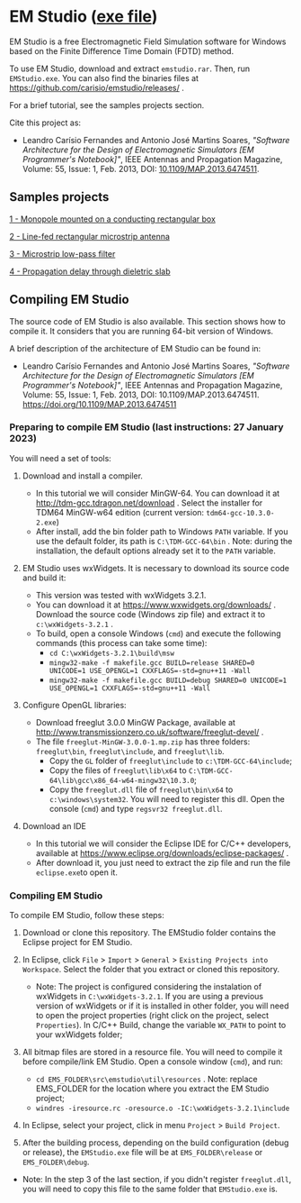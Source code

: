 # EM Studio ([exe file](https://github.com/carisio/emstudio/releases/))
EM Studio is a free Electromagnetic Field Simulation software for Windows based on the Finite Difference Time Domain (FDTD) method.

To use EM Studio, download and extract `emstudio.rar`. Then, run `EMStudio.exe`. You can also find the binaries files at https://github.com/carisio/emstudio/releases/ .

For a brief tutorial, see the samples projects section.

Cite this project as:
- Leandro Carísio Fernandes and Antonio José Martins Soares, *"Software Architecture for the Design of Electromagnetic Simulators [EM Programmer's Notebook]"*, IEEE Antennas and Propagation Magazine, Volume: 55, Issue: 1, Feb. 2013, DOI: [10.1109/MAP.2013.6474511][1].

## Samples projects

[1 - Monopole mounted on a conducting rectangular box](samples/monopole_mounted_on_a_conducting_box/README_monopole_mounted_on_a_conducting_box.md)

[2 - Line-fed rectangular microstrip antenna](samples/line_fed_rectangular_microstrip_antenna/README_line_fed_rectangular_microstrip_antenna.md)

[3 - Microstrip low-pass filter](samples/microstrip_low_pass_filter/README_microstrip_low_pass_filter.md)

[4 - Propagation delay through dieletric slab](samples/propagation_delay_through_dieletric_slab/README_propagation_delay_through_dieletric_slab.md)

## Compiling EM Studio
The source code of EM Studio is also available. This section shows how to compile it. It considers that you are running 64-bit version of Windows.

A brief description of the architecture of EM Studio can be found in:
- Leandro Carísio Fernandes and Antonio José Martins Soares, *"Software Architecture for the Design of Electromagnetic Simulators [EM Programmer's Notebook]"*, IEEE Antennas and Propagation Magazine, Volume: 55, Issue: 1, Feb. 2013, DOI: 10.1109/MAP.2013.6474511. https://doi.org/10.1109/MAP.2013.6474511

### Preparing to compile EM Studio (last instructions: 27 January 2023)
You will need a set of tools:

1. Download and install a compiler.
	- In this tutorial we will consider MinGW-64. You can download it at http://tdm-gcc.tdragon.net/download . Select the installer for TDM64 MinGW-w64 edition (current version: `tdm64-gcc-10.3.0-2.exe`)
	- After install, add the bin folder path to Windows `PATH` variable. If you use the default folder, its path is `C:\TDM-GCC-64\bin` . Note: during the installation, the default options already set it to the `PATH` variable.

2. EM Studio uses wxWidgets. It is necessary to download its source code and build it:
	- This version was tested with wxWidgets 3.2.1.
	- You can download it at https://www.wxwidgets.org/downloads/ . Download the source code (Windows zip file) and extract it to `c:\wxWidgets-3.2.1` .
	- To build, open a console Windows (`cmd`) and execute the following commands (this process can take some time):
		- `cd C:\wxWidgets-3.2.1\build\msw`
		- `mingw32-make -f makefile.gcc BUILD=release SHARED=0 UNICODE=1 USE_OPENGL=1 CXXFLAGS=-std=gnu++11 -Wall`
		- `mingw32-make -f makefile.gcc BUILD=debug SHARED=0 UNICODE=1 USE_OPENGL=1 CXXFLAGS=-std=gnu++11 -Wall`

3. Configure OpenGL libraries:
	- Download freeglut 3.0.0 MinGW Package, available at http://www.transmissionzero.co.uk/software/freeglut-devel/ .
	- The file `freeglut-MinGW-3.0.0-1.mp.zip` has three folders: `freeglut\bin`, `freeglut\include`, and `freeglut\lib`.
		- Copy the `GL` folder of `freeglut\include` to `c:\TDM-GCC-64\include`;
		- Copy the files of `freeglut\lib\x64` to `C:\TDM-GCC-64\lib\gcc\x86_64-w64-mingw32\10.3.0`;
		- Copy the `freeglut.dll` file of `freeglut\bin\x64` to `c:\windows\system32`.
			You will need to register this dll. Open the console (`cmd`) and type `regsvr32 freeglut.dll`.

4. Download an IDE
	- In this tutorial we will consider the Eclipse IDE for C/C++ developers, available at https://www.eclipse.org/downloads/eclipse-packages/ .
	- After download it, you just need to extract the zip file and run the file `eclipse.exe`to open it.

### Compiling EM Studio
To compile EM Studio, follow these steps:
1.  Download or clone this repository. The EMStudio folder contains the Eclipse project for EM Studio.

2. In Eclipse, click `File` > `Import` > `General` > `Existing Projects into Workspace`. Select the folder that you extract or cloned this repository.
	- Note: The project is configured considering the instalation of wxWidgets in `C:\wxWidgets-3.2.1`. If you are using a previous version of wxWidgets or if it is installed in other folder, you will need to open the project properties (right click on the project, select `Properties`). In C/C++ Build, change the variable `WX_PATH` to point to your wxWidgets folder;

3. All bitmap files are stored in a resource file. You will need to compile it before compile/link EM Studio. Open a console window (`cmd`), and run:
	- `cd EMS_FOLDER\src\emstudio\util\resources` . Note: replace  EMS_FOLDER for the location where you extract the EM Studio project;
	- `windres -iresource.rc -oresource.o -IC:\wxWidgets-3.2.1\include`

4. In Eclipse, select your project, click in menu `Project` > `Build Project`.

5.  After the building process, depending on the build configuration (debug or release), the `EMStudio.exe` file will be at `EMS_FOLDER\release` or `EMS_FOLDER\debug`.
  - Note: In the step 3 of the last section, if you didn't register `freeglut.dll`, you will need to copy this file to the same folder that `EMStudio.exe` is.



[1]: https://doi.org/10.1109/MAP.2013.6474511
